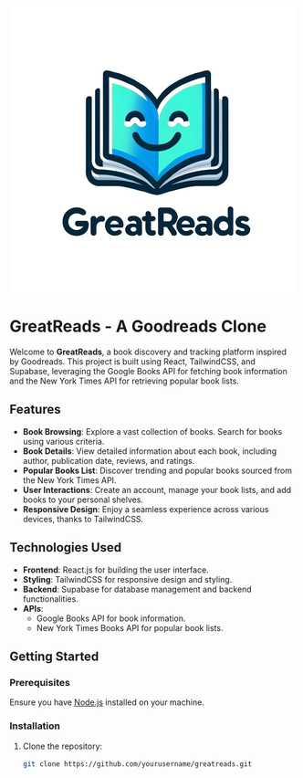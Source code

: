 <p align="center">
  <img src="images/logoFull.png" alt="Logo">
</p>

# GreatReads - A Goodreads Clone

Welcome to **GreatReads**, a book discovery and tracking platform inspired by Goodreads. This project is built using React, TailwindCSS, and Supabase, leveraging the Google Books API for fetching book information and the New York Times API for retrieving popular book lists.

## Features

- **Book Browsing**: Explore a vast collection of books. Search for books using various criteria.
- **Book Details**: View detailed information about each book, including author, publication date, reviews, and ratings.
- **Popular Books List**: Discover trending and popular books sourced from the New York Times API.
- **User Interactions**: Create an account, manage your book lists, and add books to your personal shelves.
- **Responsive Design**: Enjoy a seamless experience across various devices, thanks to TailwindCSS.

## Technologies Used

- **Frontend**: React.js for building the user interface.
- **Styling**: TailwindCSS for responsive design and styling.
- **Backend**: Supabase for database management and backend functionalities.
- **APIs**:
  - Google Books API for book information.
  - New York Times Books API for popular book lists.

## Getting Started

### Prerequisites

Ensure you have [Node.js](https://nodejs.org/) installed on your machine.

### Installation

1. Clone the repository:
   ```bash
   git clone https://github.com/yourusername/greatreads.git
